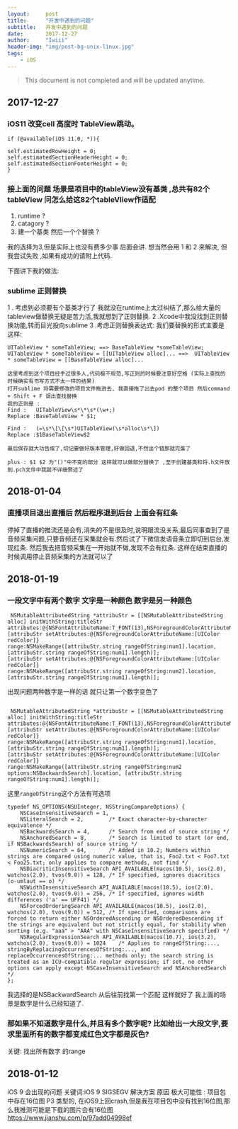```yaml
---
layout:     post
title:      "开发中遇到的问题"
subtitle:   开发中遇到的问题
date:       2017-12-27
author:     "Iwiii"
header-img: "img/post-bg-unix-linux.jpg"
tags:
    - iOS
---
```


> This document is not completed and will be updated anytime.

## 2017-12-27
### iOS11 改变cell 高度时 TableView跳动。

```
if (@available(iOS 11.0, *)){

self.estimatedRowHeight = 0;
self.estimatedSectionHeaderHeight = 0;
self.estimatedSectionFooterHeight = 0;
}

```

### 接上面的问题 场景是项目中的tableView没有基类 ,总共有82个tableView 问怎么给这82个tableVIiew作适配

1. runtime ?
2. catagory ?
3. 建一个基类  然后一个个替换 ?

我的选择为3,但是实际上也没有费多少事 后面会讲.
想当然会用 1 和 2 来解决, 但我尝试失败 ,如果有成功的请附上代码.

下面讲下我的做法:

### sublime 正则替换

 1 . 考虑到必须要有个基类才行了 我就没在runtime上太过纠结了,那么给大量的tableview做替换无疑是苦力活,我就想到了正则替换.
 2 .Xcode中我没找到正则替换功能,转而目光投向sublime
 3 .考虑正则替换表达式:
 我们要替换的形式主要是 这样:
 ```
 UITableView * someTableView; ==> BaseTableView *someTableView;
 UITableView * someTableView = [[UITableView alloc]... ==>  UITableView * someTableView = [[BaseTableView alloc]...
 
 这里考虑到这个项目经手过很多人,代码极不规范,写正则的时候要注意好空格 (实际上查找的时候确实有书写方式不太一样的结果)
 打开sublime 将需要修改的项目文件拖进去, 我直接拖了出去pod 的整个项目 然后command + Shift + F 调出查找替换
 我的正则是 :
 Find :   UITableView\s*\*\s*(\w+;)
 Replace :BaseTableView * $1;
 
 Find :   (=\s*\[\[\s*)UITableView(\s*alloc\s*\])
 Replace :$1BaseTableView$2
 
 最后保存就大功告成了,切记要做好版本管理,好做回退,不然出个错那就完蛋了
 
 plus : $1 $2 为"()"中不变的部分 这样就可以做部分替换了 ,至于创建基类和将.h文件放到.pch文件中我就不详细赘述了
 ```
 
 ## 2018-01-04
 ### 直播项目退出直播后 然后程序退到后台 上面会有红条
 
 停掉了直播的推流还是会有,消失的不是很及时,说明跟流没关系,最后同事查到了是音频采集问题,只要音频还在采集就会有.然后试了下微信发语音条立即切到后台,发现红条.
 然后我去把音频采集在一开始就不做,发现不会有红条.
 这样在结束直播的时候调用停止音频采集的方法就可以了

## 2018-01-19
### 一段文字中有两个数字 文字是一种颜色 数字是另一种颜色
``` OC
 NSMutableAttributedString *attribuStr = [[NSMutableAttributedString alloc] initWithString:titleStr attributes:@{NSFontAttributeName:T_FONT(13),NSForegroundColorAttributeName:HEX_COLOR(0x5b5b5b)}];
[attribuStr setAttributes:@{NSForegroundColorAttributeName:[UIColor redColor]}
range:NSMakeRange([attribuStr.string rangeOfString:num1].location, [attribuStr.string rangeOfString:num1].length)];
[attribuStr setAttributes:@{NSForegroundColorAttributeName:[UIColor redColor]}
range:NSMakeRange([attribuStr.string rangeOfString:num2].location, [attribuStr.string rangeOfString:num1].length)];

```
出现问题两种数字是一样的话 就只让第一个数字变色了
``` OC

 NSMutableAttributedString *attribuStr = [[NSMutableAttributedString alloc] initWithString:titleStr attributes:@{NSFontAttributeName:T_FONT(13),NSForegroundColorAttributeName:HEX_COLOR(0x5b5b5b)}];
[attribuStr setAttributes:@{NSForegroundColorAttributeName:[UIColor redColor]}
range:NSMakeRange([attribuStr.string rangeOfString:num1].location, [attribuStr.string rangeOfString:num1].length)];
[attribuStr setAttributes:@{NSForegroundColorAttributeName:[UIColor redColor]}
range:NSMakeRange([attribuStr.string rangeOfString:num2 options:NSBackwardsSearch].location, [attribuStr.string rangeOfString:num1].length)];

```
这里`rangeOfString`这个方法有可选项
```
typedef NS_OPTIONS(NSUInteger, NSStringCompareOptions) {
    NSCaseInsensitiveSearch = 1,
    NSLiteralSearch = 2,		/* Exact character-by-character equivalence */
    NSBackwardsSearch = 4,		/* Search from end of source string */
    NSAnchoredSearch = 8,		/* Search is limited to start (or end, if NSBackwardsSearch) of source string */
    NSNumericSearch = 64,		/* Added in 10.2; Numbers within strings are compared using numeric value, that is, Foo2.txt < Foo7.txt < Foo25.txt; only applies to compare methods, not find */
    NSDiacriticInsensitiveSearch API_AVAILABLE(macos(10.5), ios(2.0), watchos(2.0), tvos(9.0)) = 128, /* If specified, ignores diacritics (o-umlaut == o) */
    NSWidthInsensitiveSearch API_AVAILABLE(macos(10.5), ios(2.0), watchos(2.0), tvos(9.0)) = 256, /* If specified, ignores width differences ('a' == UFF41) */
    NSForcedOrderingSearch API_AVAILABLE(macos(10.5), ios(2.0), watchos(2.0), tvos(9.0)) = 512, /* If specified, comparisons are forced to return either NSOrderedAscending or NSOrderedDescending if the strings are equivalent but not strictly equal, for stability when sorting (e.g. "aaa" > "AAA" with NSCaseInsensitiveSearch specified) */
    NSRegularExpressionSearch API_AVAILABLE(macos(10.7), ios(3.2), watchos(2.0), tvos(9.0)) = 1024    /* Applies to rangeOfString:..., stringByReplacingOccurrencesOfString:..., and replaceOccurrencesOfString:... methods only; the search string is treated as an ICU-compatible regular expression; if set, no other options can apply except NSCaseInsensitiveSearch and NSAnchoredSearch */
};
```

我选择的是NSBackwardSearch 从后往前找第一个匹配 这样就好了
我上面的场景是数字是什么已经知道了.

### 那如果不知道数字是什么,并且有多个数字呢? 比如给出一大段文字,要求里面所有的数字都变成红色文字都是灰色?
关键: 找出所有数字 的range

## 2018-01-12
iOS 9 会出现的问题
关键词:iOS 9 SIGSEGV
解决方案
原因 极大可能性 : 项目包中存在16位图 P3 类型的, 在iOS9上回crash,但是我在项目包中没有找到16位图,那么我推测可能是下载的图片会有16位图
https://www.jianshu.com/p/97add04998ef

